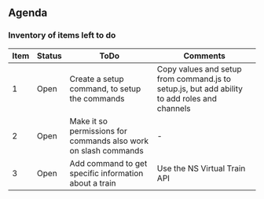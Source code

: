 ## Agenda
### Inventory of items left to do

| Item | Status | ToDo | Comments | 
| ------------- | ------------- | ------------- | ------------- |
| 1 | Open | Create a setup command, to setup the commands | Copy values and setup from command.js to setup.js, but add ability to add roles and channels |
| 2 | Open | Make it so permissions for commands also work on slash commands | - |
| 3 | Open | Add command to get specific information about a train | Use the NS Virtual Train API |